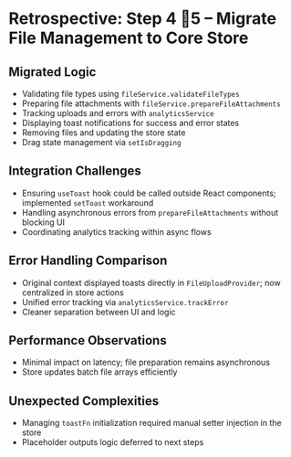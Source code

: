 # Retrospective: Step 4 5 – Migrate File Management to Core Store

## Migrated Logic

- Validating file types using `fileService.validateFileTypes`
- Preparing file attachments with `fileService.prepareFileAttachments`
- Tracking uploads and errors with `analyticsService`
- Displaying toast notifications for success and error states
- Removing files and updating the store state
- Drag state management via `setIsDragging`

## Integration Challenges

- Ensuring `useToast` hook could be called outside React components; implemented `setToast` workaround
- Handling asynchronous errors from `prepareFileAttachments` without blocking UI
- Coordinating analytics tracking within async flows

## Error Handling Comparison

- Original context displayed toasts directly in `FileUploadProvider`; now centralized in store actions
- Unified error tracking via `analyticsService.trackError`
- Cleaner separation between UI and logic

## Performance Observations

- Minimal impact on latency; file preparation remains asynchronous
- Store updates batch file arrays efficiently

## Unexpected Complexities

- Managing `toastFn` initialization required manual setter injection in the store
- Placeholder outputs logic deferred to next steps
